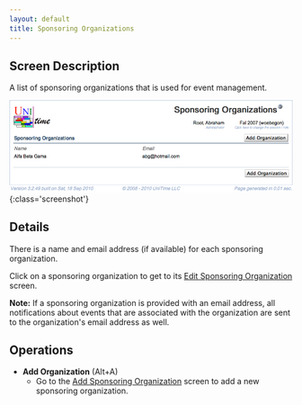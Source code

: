 ```yaml
---
layout: default
title: Sponsoring Organizations
---
```



## Screen Description

A list of sponsoring organizations that is used for event management.

![Sponsoring Organizations](images/sponsoring-organizations-1.png){:class='screenshot'}

## Details

There is a name and email address (if available) for each sponsoring organization.

Click on a sponsoring organization to get to its [Edit Sponsoring Organization](edit-sponsoring-organization) screen.

**Note:** If a sponsoring organization is provided with an email address, all notifications about events that are associated with the organization are sent to the organization's email address as well.

## Operations

* **Add Organization** (Alt+A)
	* Go to the [Add Sponsoring Organization](add-sponsoring-organization) screen to add a new sponsoring organization.
